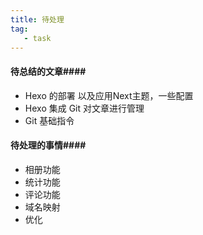 ```yaml
---
title: 待处理
tag:
   - task
---
```


#### 待总结的文章####
- Hexo 的部署 以及应用Next主题，一些配置
- Hexo 集成 Git 对文章进行管理
- Git 基础指令


#### 待处理的事情####
- 相册功能
- 统计功能
- 评论功能
- 域名映射
- 优化